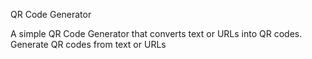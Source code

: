QR Code Generator

A simple QR Code Generator that converts text or URLs into QR codes.
Generate QR codes from text or URLs
